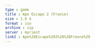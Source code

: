 ```yaml
---
type : game
title : Ape Escape 2 (France)
size : 1.6 G
format : iso
archive : zip
server : myrient
link2 : Ape%20Escape%202%20%28France%29
---
```

